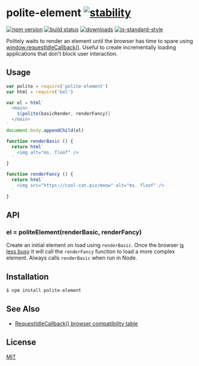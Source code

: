 # polite-element [![stability][0]][1]
[![npm version][2]][3] [![build status][4]][5]
[![downloads][8]][9] [![js-standard-style][10]][11]

Politely waits to render an element until the browser has time to spare using
[window.requestIdleCallback()][idle]. Useful to create incrementally loading
applications that don't block user interaction.

## Usage
```js
var polite = require('polite-element')
var html = require('bel')

var el = html`
  <main>
    ${polite(basicRender, renderFancy)}
  </main>
`
document.body.appendChild(el)

function renderBasic () {
  return html`
    <img alt="ms. floof" />
  `
}

function renderFancy () {
  return html`
    <img src="https://cool-cat.pix/meow" alt="ms. floof" />
  `
}
```

## API
### el = politeElement(renderBasic, renderFancy)
Create an initial element on load using `renderBasic`. Once the browser [is less
busy][idle] it will call the `renderFancy` function to load a more complex
element. Always calls `renderBasic` when run in Node.

## Installation
```sh
$ npm install polite-element
```

## See Also
- [RequestIdleCallback() browser compatibility table](https://developer.mozilla.org/en-US/docs/Web/API/Window/requestIdleCallback#Browser_compatibility)

## License
[MIT](https://tldrlegal.com/license/mit-license)

[0]: https://img.shields.io/badge/stability-experimental-orange.svg?style=flat-square
[1]: https://nodejs.org/api/documentation.html#documentation_stability_index
[2]: https://img.shields.io/npm/v/polite-element.svg?style=flat-square
[3]: https://npmjs.org/package/polite-element
[4]: https://img.shields.io/travis/yoshuawuyts/polite-element/master.svg?style=flat-square
[5]: https://travis-ci.org/yoshuawuyts/polite-element
[6]: https://img.shields.io/codecov/c/github/yoshuawuyts/polite-element/master.svg?style=flat-square
[7]: https://codecov.io/github/yoshuawuyts/polite-element
[8]: http://img.shields.io/npm/dm/polite-element.svg?style=flat-square
[9]: https://npmjs.org/package/polite-element
[10]: https://img.shields.io/badge/code%20style-standard-brightgreen.svg?style=flat-square
[11]: https://github.com/feross/standard
[idle]: https://developer.mozilla.org/en-US/docs/Web/API/Window/requestIdleCallback
